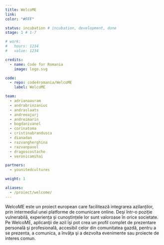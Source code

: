 ```yaml
---
title: WelcoME
link: 
color: "#FFF"

status: incubation # incubation, development, done
stage: 1 # 1-7

# work:
#   hours: 1234
#   value: 1234

credits:
  - name: Code for Romania
    image: logo.svg

code:
  - repo: code4romania/WelcoME
    label: WelcoME

team:
  - adrianaavram
  - andrabrinzaniuc
  - andraslaats
  - andreeajurj
  - andreimarin
  - bogdanivanel
  - corinatoma
  - cristinabrandusca
  - dianadan
  - razvangherghina
  - razvanpavel
  - dragoscostache
  - veronicamihai

partners:
  - younitedcultures

weight: 1

aliases:
  - /proiect/welcome/
---
```

WelcoME este un proiect european care facilitează integrarea azilanților, prin intermediul unei platforme de comunicare online. Deşi într-o poziție vulnerabilă, experiența și cunoștințele lor sunt valoroase în orice societate. Pe WelcoME, aplicanţii de azil îşi pot crea un profil complet de prezentare personală şi profesională, accesibil celor din comunitatea gazdă, pentru a se prezenta, a comunica, a învăţa şi a dezvolta evenimente sau proiecte de interes comun.
